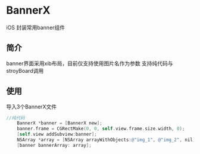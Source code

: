 # BannerX
iOS 封装常用banner组件
## 简介
banner界面采用xib布局，目前仅支持使用图片名作为参数
支持纯代码与stroyBoard调用
## 使用
导入3个BannerX文件


```objective-c
//纯代码
    BannerX *banner = [BannerX new];
    banner.frame = CGRectMake(0, 0, self.view.frame.size.width, 0);
    [self.view addSubview:banner];
    NSArray *array = [NSArray arrayWithObjects:@"img_1", @"img_2", nil];
    [banner bannerArray: array];
```

